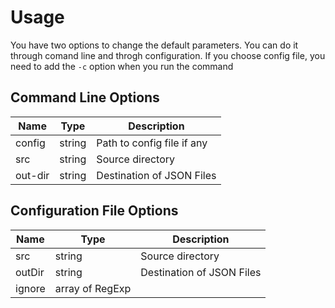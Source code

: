 # Usage

You have two options to change the default parameters.
You can do it through comand line and throgh configuration.
If you choose config file, you need to add the `-c` option when you run the command

## Command Line Options

| Name    | Type   | Description                |
| ------- | ------ | -------------------------- |
| config  | string | Path to config file if any |
| src     | string | Source directory           |
| out-dir | string | Destination of JSON Files  |

## Configuration File Options

| Name   | Type            | Description               |
| ------ | --------------- | ------------------------- |
| src    | string          | Source directory          |
| outDir | string          | Destination of JSON Files |
| ignore | array of RegExp |                           |
